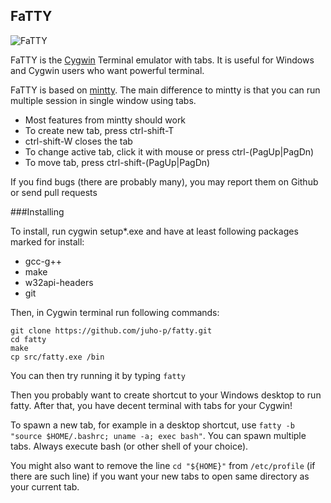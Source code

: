 FaTTY
-----

![FaTTY](http://i.imgur.com/ZMpvcNH.png)

FaTTY is the [Cygwin](http://cygwin.com) Terminal emulator with tabs. It is
useful for Windows and Cygwin users who want powerful terminal.

FaTTY is based on [mintty](https://github.com/mintty/mintty). The main
difference to mintty is that you can run multiple session in single window
using tabs.

* Most features from mintty should work
* To create new tab, press ctrl-shift-T
* ctrl-shift-W closes the tab
* To change active tab, click it with mouse or press ctrl-(PagUp|PagDn)
* To move tab, press ctrl-shift-(PagUp|PagDn)

If you find bugs (there are probably many), you may report them on Github or
send pull requests

###Installing

To install, run cygwin setup\*.exe and have at least following packages marked for
install:

* gcc-g++
* make
* w32api-headers
* git

Then, in Cygwin terminal run following commands:

    git clone https://github.com/juho-p/fatty.git
    cd fatty
    make
    cp src/fatty.exe /bin
  
You can then try running it by typing `fatty`
  
Then you probably want to create shortcut to your Windows desktop to run fatty.
After that, you have decent terminal with tabs for your Cygwin!

To spawn a new tab, for example in a desktop shortcut, use `fatty -b "source $HOME/.bashrc; uname -a; exec bash"`.
You can spawn multiple tabs. Always execute bash (or other shell of your choice).

You might also want to remove the line `cd "${HOME}"` from `/etc/profile` (if
there are such line) if you want your new tabs to open same directory as your
current tab.
